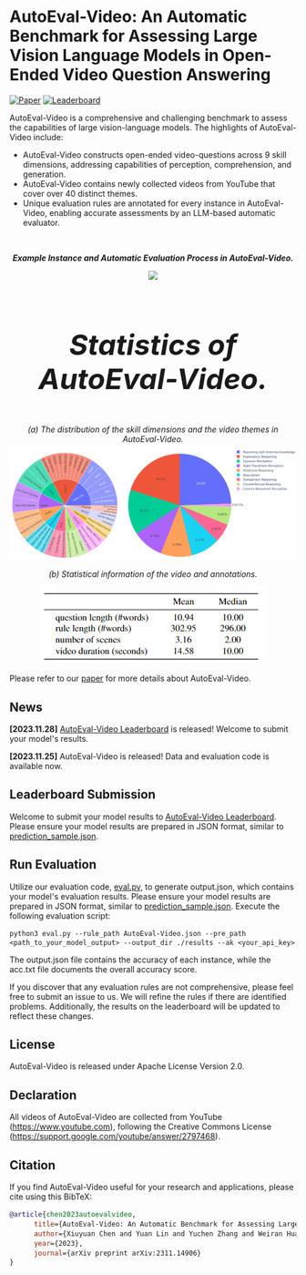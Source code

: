 # AutoEval-Video: An Automatic Benchmark for Assessing Large Vision Language Models in Open-Ended Video Question Answering
[![Paper](https://img.shields.io/badge/Paper-arxiv.2311.14906-green)](https://arxiv.org/abs/2311.14906)
[![Leaderboard](https://img.shields.io/badge/Leaderboard-open_in_🤗spaces-blue)](https://huggingface.co/spaces/khhuiyh/AutoEval-Video_LeaderBoard)

AutoEval-Video is a comprehensive and challenging benchmark to assess the capabilities of large vision-language models. The highlights of AutoEval-Video include:
- AutoEval-Video constructs open-ended video-questions across 9 skill dimensions, addressing capabilities of perception, comprehension, and generation.
- AutoEval-Video contains newly collected videos from YouTube that cover over 40 distinct themes.
- Unique evaluation rules are annotated for every instance in AutoEval-Video, enabling accurate assessments by an LLM-based automatic evaluator.
<!-- <p align="center">
  <b><em>Examples of AutoEval-Video.</em></b>
  <img src="https://github.com/Xiuyuan-Chen/AutoEval-Video/blob/main/figs/cases.png"/>
</p>
<br> -->
<br>
<p align="center">
  <b><em>Example Instance and Automatic Evaluation Process in AutoEval-Video.</em></b>
</p>
<p align="center">
  <img src="https://github.com/Xiuyuan-Chen/AutoEval-Video/blob/main/figs/overview.png"/>
</p>
<br>
<p align="center" style="font-size:50px;">
  <b><em>Statistics of AutoEval-Video.</em></b>
</p>
<p align="center">
  <em> (a) The distribution of the skill dimensions and the video themes in AutoEval-Video.</em>
  <img src="https://github.com/Xiuyuan-Chen/AutoEval-Video/blob/main/figs/distribution.png"/>
</p>
<p align="center">
  <em> (b) Statistical information of the video and annotations.</em>
</p>
<p align="center">
  <img src="https://github.com/Xiuyuan-Chen/AutoEval-Video/blob/main/figs/statistics_table.png"/>
</p>

Please refer to our [paper](https://arxiv.org/abs/2311.14906) for more details about AutoEval-Video.
## News
**[2023.11.28]** [AutoEval-Video Leaderboard](https://huggingface.co/spaces/khhuiyh/AutoEval-Video_LeaderBoard) is released! Welcome to submit your model's results.

**[2023.11.25]** AutoEval-Video is released! Data and evaluation code is available now.

## Leaderboard Submission

Welcome to submit your model results to [AutoEval-Video Leaderboard](https://huggingface.co/spaces/khhuiyh/AutoEval-Video_LeaderBoard). Please ensure your model results are prepared in JSON format, similar to [prediction_sample.json](https://github.com/Xiuyuan-Chen/AutoEval-Video/blob/main/prediction_sample.json).

## Run Evaluation

Utilize our evaluation code, [eval.py](https://github.com/Xiuyuan-Chen/AutoEval-Video/blob/main/eval.py), to generate output.json, which contains your model's evaluation results. Please ensure your model results are prepared in JSON format, similar to [prediction_sample.json](https://github.com/Xiuyuan-Chen/AutoEval-Video/blob/main/prediction_sample.json). Execute the following evaluation script:

```shell
python3 eval.py --rule_path AutoEval-Video.json --pre_path <path_to_your_model_output> --output_dir ./results --ak <your_api_key>
```

The output.json file contains the accuracy of each instance, while the acc.txt file documents the overall accuracy score. 

If you discover that any evaluation rules are not comprehensive, please feel free to submit an issue to us. We will refine the rules if there are identified problems. Additionally, the results on the leaderboard will be updated to reflect these changes.


## License
AutoEval-Video is released under Apache License Version 2.0.


## Declaration
All videos of AutoEval-Video are collected from YouTube (https://www.youtube.com), following the Creative Commons License (https://support.google.com/youtube/answer/2797468).

## Citation
If you find AutoEval-Video useful for your research and applications, please cite using this BibTeX:
```bibtex
@article{chen2023autoevalvideo,
      title={AutoEval-Video: An Automatic Benchmark for Assessing Large Vision Language Models in Open-Ended Video Question Answering}, 
      author={Xiuyuan Chen and Yuan Lin and Yuchen Zhang and Weiran Huang},
      year={2023},
      journal={arXiv preprint arXiv:2311.14906}
}
```
